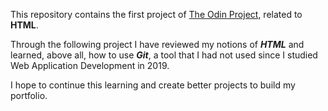 This repository contains the first project of <a href="https://www.theodinproject.com/lessons/foundations-recipes">The Odin Project</a>, related to **HTML**.

Through the following project I have reviewed my notions of **_HTML_** and learned, above all, how to use **_Git_**, a tool that I had not used since I studied Web Application Development in 2019.

I hope to continue this learning and create better projects to build my portfolio.